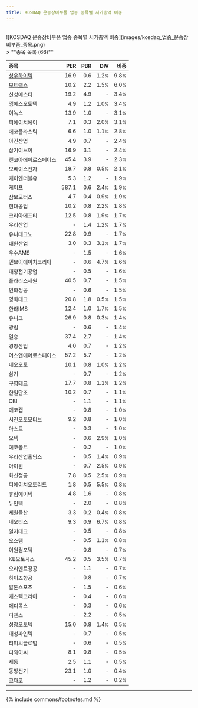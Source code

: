 ```yaml
---
title: KOSDAQ 운송장비부품 업종 종목별 시가총액 비중
---
```

<br>
![KOSDAQ 운송장비부품 업종 종목별 시가총액 비중](images/kosdaq_업종_운송장비부품_종목.png)
<br>
> **종목 목록 (66)**<a id="list"></a>

| **종목** | **PER** | **PBR** | **DIV** | **비중** |
| :------- | ------: | ------: | ------: | -------: |
| [성우하이텍](/015750/) | 16.9 | 0.6 | 1.2<small>%</small> | 9.8<small>%</small> |
| [모트렉스](/118990/) | 10.2 | 2.2 | 1.5<small>%</small> | 6.0<small>%</small> |
| 신성에스티 | 19.2 | 4.9 | - | 3.4<small>%</small> |
| 엠에스오토텍 | 4.9 | 1.2 | 1.0<small>%</small> | 3.4<small>%</small> |
| 이녹스 | 13.9 | 1.0 | - | 3.1<small>%</small> |
| 피에이치에이 | 7.1 | 0.3 | 2.0<small>%</small> | 3.1<small>%</small> |
| 에코플라스틱 | 6.6 | 1.0 | 1.1<small>%</small> | 2.8<small>%</small> |
| 아진산업 | 4.9 | 0.7 | - | 2.4<small>%</small> |
| 삼기이브이 | 16.9 | 3.1 | - | 2.4<small>%</small> |
| 켄코아에어로스페이스 | 45.4 | 3.9 | - | 2.3<small>%</small> |
| 모베이스전자 | 19.7 | 0.8 | 0.5<small>%</small> | 2.1<small>%</small> |
| 케이엔더블유 | 5.3 | 1.2 | - | 1.9<small>%</small> |
| 케이프 | 587.1 | 0.6 | 2.4<small>%</small> | 1.9<small>%</small> |
| 삼보모터스 | 4.7 | 0.4 | 0.9<small>%</small> | 1.9<small>%</small> |
| 현대공업 | 10.2 | 0.8 | 2.2<small>%</small> | 1.8<small>%</small> |
| 코리아에프티 | 12.5 | 0.8 | 1.9<small>%</small> | 1.7<small>%</small> |
| 우리산업 | - | 1.4 | 1.2<small>%</small> | 1.7<small>%</small> |
| 유니테크노 | 22.8 | 0.9 | - | 1.7<small>%</small> |
| 대원산업 | 3.0 | 0.3 | 3.1<small>%</small> | 1.7<small>%</small> |
| 우수AMS | - | 1.5 | - | 1.6<small>%</small> |
| 엔브이에이치코리아 | - | 0.6 | 4.7<small>%</small> | 1.6<small>%</small> |
| 대양전기공업 | - | 0.5 | - | 1.6<small>%</small> |
| 폴라리스세원 | 40.5 | 0.7 | - | 1.5<small>%</small> |
| 인화정공 | - | 0.6 | - | 1.5<small>%</small> |
| 영화테크 | 20.8 | 1.8 | 0.5<small>%</small> | 1.5<small>%</small> |
| 한라IMS | 12.4 | 1.0 | 1.7<small>%</small> | 1.5<small>%</small> |
| 유니크 | 26.9 | 0.8 | 0.3<small>%</small> | 1.4<small>%</small> |
| 광림 | - | 0.6 | - | 1.4<small>%</small> |
| 일승 | 37.4 | 2.7 | - | 1.4<small>%</small> |
| 경창산업 | 4.0 | 0.7 | - | 1.2<small>%</small> |
| 어스앤에어로스페이스 | 57.2 | 5.7 | - | 1.2<small>%</small> |
| 네오오토 | 10.1 | 0.8 | 1.0<small>%</small> | 1.2<small>%</small> |
| 삼기 | - | 0.7 | - | 1.2<small>%</small> |
| 구영테크 | 17.7 | 0.8 | 1.1<small>%</small> | 1.2<small>%</small> |
| 한일단조 | 10.2 | 0.7 | - | 1.1<small>%</small> |
| CBI | - | 1.1 | - | 1.1<small>%</small> |
| 에코캡 | - | 0.8 | - | 1.0<small>%</small> |
| 서진오토모티브 | 9.2 | 0.8 | - | 1.0<small>%</small> |
| 아스트 | - | 0.3 | - | 1.0<small>%</small> |
| 오텍 | - | 0.6 | 2.9<small>%</small> | 1.0<small>%</small> |
| 에코볼트 | - | 0.2 | - | 1.0<small>%</small> |
| 우리산업홀딩스 | - | 0.5 | 1.4<small>%</small> | 0.9<small>%</small> |
| 아이윈 | - | 0.7 | 2.5<small>%</small> | 0.9<small>%</small> |
| 화신정공 | 7.8 | 0.5 | 2.5<small>%</small> | 0.9<small>%</small> |
| 디에이치오토리드 | 1.8 | 0.5 | 5.5<small>%</small> | 0.8<small>%</small> |
| 휴림에이텍 | 4.8 | 1.6 | - | 0.8<small>%</small> |
| 뉴인텍 | - | 2.0 | - | 0.8<small>%</small> |
| 세원물산 | 3.3 | 0.2 | 0.4<small>%</small> | 0.8<small>%</small> |
| 네오티스 | 9.3 | 0.9 | 6.7<small>%</small> | 0.8<small>%</small> |
| 일지테크 | - | 0.5 | - | 0.8<small>%</small> |
| 오스템 | - | 0.5 | 1.1<small>%</small> | 0.8<small>%</small> |
| 이원컴포텍 | - | 0.8 | - | 0.7<small>%</small> |
| KB오토시스 | 45.2 | 0.5 | 3.5<small>%</small> | 0.7<small>%</small> |
| 오리엔트정공 | - | 1.1 | - | 0.7<small>%</small> |
| 하이즈항공 | - | 0.8 | - | 0.7<small>%</small> |
| 알톤스포츠 | - | 1.5 | - | 0.6<small>%</small> |
| 캐스텍코리아 | - | 0.4 | - | 0.6<small>%</small> |
| 메디콕스 | - | 0.3 | - | 0.6<small>%</small> |
| 디젠스 | - | 2.2 | - | 0.5<small>%</small> |
| 성창오토텍 | 15.0 | 0.8 | 1.4<small>%</small> | 0.5<small>%</small> |
| 대성파인텍 | - | 0.7 | - | 0.5<small>%</small> |
| 티피씨글로벌 | - | 0.6 | - | 0.5<small>%</small> |
| 디와이씨 | 8.1 | 0.8 | - | 0.5<small>%</small> |
| 세동 | 2.5 | 1.1 | - | 0.5<small>%</small> |
| 동방선기 | 23.1 | 1.0 | - | 0.4<small>%</small> |
| 코다코 | - | 1.2 | - | 0.2<small>%</small> |

---
{% include commons/footnotes.md %}
